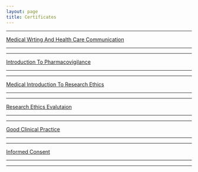 ```yaml
---
layout: page
title: Certificates
---
```

<hr>
<a href="https://riamedinfo.github.io/my-blog/images/certificates/cert1.jpeg" 
target="_blank" alt="Medical Wrting and Health care Communication"> 
  Medical Wrting And Health Care Communication
</a>
<hr>
<hr>
<a href="https://riamedinfo.github.io/my-blog/images/certificates/cert2.jpeg" 
target="_blank" alt="Introduction to pharmacovigilance"> 
  Introduction To Pharmacovigilance
</a>
<hr>
<hr>
<a href="https://riamedinfo.github.io/my-blog/images/certificates/cert3.jpeg" 
target="_blank" alt="Introduction To Research Ethics"> 
  Medical Introduction To Research Ethics
</a>
<hr>
<hr>
<a href="https://riamedinfo.github.io/my-blog/images/certificates/cert4.jpeg" 
target="_blank" alt="Research Ethics Evalutaion"> 
  Research Ethics Evalutaion
</a>
<hr>
<hr>
<a href="https://riamedinfo.github.io/my-blog/images/certificates/cert5.jpeg" 
target="_blank" alt="Good Clinical Practice">  
  Good Clinical Practice
</a>
<hr>
<hr>
<a href="https://riamedinfo.github.io/my-blog/images/certificates/cert6.jpeg" 
target="_blank" alt="Informed Consent"> 
   Informed Consent
</a>
<hr>
<hr>




